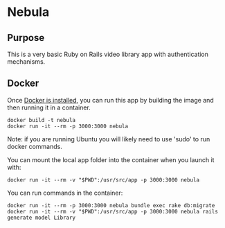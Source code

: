 # Nebula

## Purpose
This is a very basic Ruby on Rails video library app with authentication mechanisms.


## Docker
Once [Docker is installed](http://docs.docker.com/v1.8/installation/), you can run this app by building the image and 
then running it in a container.

```
docker build -t nebula
docker run -it --rm -p 3000:3000 nebula
```

Note: if you are running Ubuntu you will likely need to use 'sudo' to run docker commands.

You can mount the local app folder into the container when you launch it with:


```
docker run -it --rm -v "$PWD":/usr/src/app -p 3000:3000 nebula
```

You can run commands in the container:


```
docker run -it --rm -p 3000:3000 nebula bundle exec rake db:migrate
docker run -it --rm -v "$PWD":/usr/src/app -p 3000:3000 nebula rails generate model Library

```
